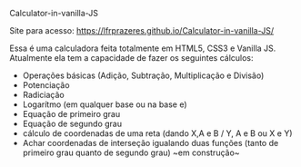 Calculator-in-vanilla-JS

Site para acesso: https://lfrprazeres.github.io/Calculator-in-vanilla-JS/

Essa é uma calculadora feita totalmente em HTML5, CSS3 e Vanilla JS.
Atualmente ela tem a capacidade de fazer os seguintes cálculos:
  - Operações básicas (Adição, Subtração, Multiplicação e Divisão)
  - Potenciação
  - Radiciação
  - Logarítmo (em qualquer base ou na base e)
  - Equação de primeiro grau 
  - Equação de segundo grau
  - cálculo de coordenadas de uma reta (dando X,A e B / Y, A e B ou X e Y)
  - Achar coordenadas de interseção igualando duas funções (tanto de primeiro grau quanto de segundo grau) ~em construção~
